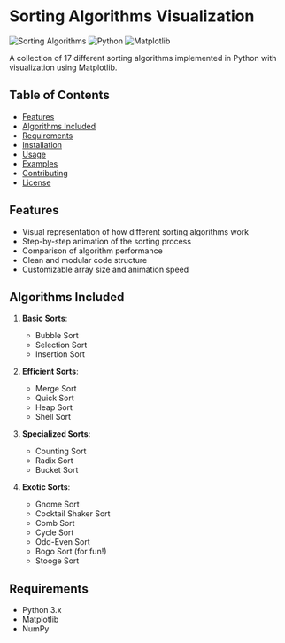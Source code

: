 # Sorting Algorithms Visualization

![Sorting Algorithms](https://img.shields.io/badge/Sorting-Algorithms-blue) ![Python](https://img.shields.io/badge/Python-3.x-green) ![Matplotlib](https://img.shields.io/badge/Matplotlib-Visualization-orange)

A collection of 17 different sorting algorithms implemented in Python with visualization using Matplotlib.

## Table of Contents
- [Features](#features)
- [Algorithms Included](#algorithms-included)
- [Requirements](#requirements)
- [Installation](#installation)
- [Usage](#usage)
- [Examples](#examples)
- [Contributing](#contributing)
- [License](#license)

## Features

- Visual representation of how different sorting algorithms work
- Step-by-step animation of the sorting process
- Comparison of algorithm performance
- Clean and modular code structure
- Customizable array size and animation speed

## Algorithms Included

1. **Basic Sorts**:
   - Bubble Sort
   - Selection Sort
   - Insertion Sort

2. **Efficient Sorts**:
   - Merge Sort
   - Quick Sort
   - Heap Sort
   - Shell Sort

3. **Specialized Sorts**:
   - Counting Sort
   - Radix Sort
   - Bucket Sort

4. **Exotic Sorts**:
   - Gnome Sort
   - Cocktail Shaker Sort
   - Comb Sort
   - Cycle Sort
   - Odd-Even Sort
   - Bogo Sort (for fun!)
   - Stooge Sort

## Requirements

- Python 3.x
- Matplotlib
- NumPy
